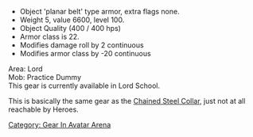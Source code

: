 -   Object 'planar belt' type armor, extra flags none.
-   Weight 5, value 6600, level 100.
-   Object Quality (400 / 400 hps)
-   Armor class is 22.
-   Modifies damage roll by 2 continuous
-   Modifies armor class by -20 continuous

Area: Lord  
Mob: Practice Dummy  
This gear is currently available in Lord School.

This is basically the same gear as the [Chained Steel
Collar](Chained_Steel_Collar "wikilink"), just not at all reachable by
Heroes.

[Category: Gear In Avatar
Arena](Category:_Gear_In_Avatar_Arena "wikilink")
